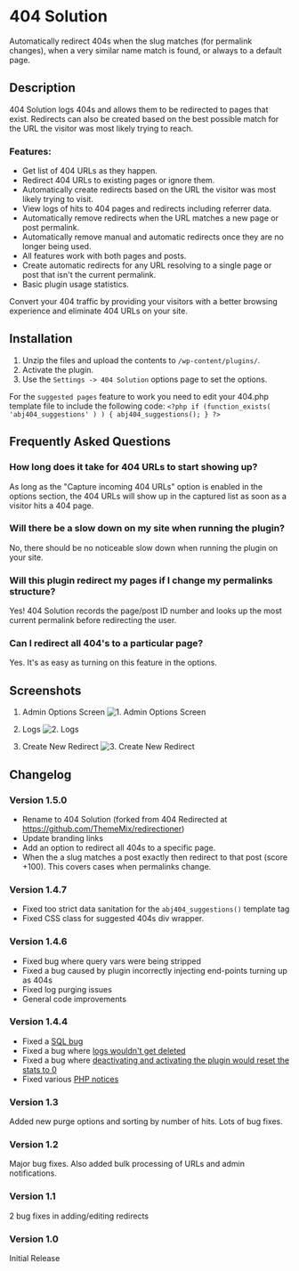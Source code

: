 # 404 Solution #

Automatically redirect 404s when the slug matches (for permalink changes), when a very similar name match is found, or always to a default page.

## Description ##

404 Solution logs 404s and allows them to be redirected to pages that exist. Redirects can also be created based on the best possible match for the URL the visitor was most likely trying to reach.

### Features: ###

* Get list of 404 URLs as they happen.
* Redirect 404 URLs to existing pages or ignore them.
* Automatically create redirects based on the URL the visitor was most likely trying to visit.
* View logs of hits to 404 pages and redirects including referrer data.
* Automatically remove redirects when the URL matches a new page or post permalink.
* Automatically remove manual and automatic redirects once they are no longer being used.
* All features work with both pages and posts.
* Create automatic redirects for any URL resolving to a single page or post that isn't the current permalink.
* Basic plugin usage statistics.

Convert your 404 traffic by providing your visitors with a better browsing experience and eliminate 404 URLs on your site.

## Installation ##

1. Unzip the files and upload the contents to `/wp-content/plugins/`.
2. Activate the plugin.
3. Use the `Settings -> 404 Solution` options page to set the options.

For the `suggested pages` feature to work you need to edit your 404.php template file to include the following code:
`<?php if (function_exists( 'abj404_suggestions' ) ) { abj404_suggestions(); } ?>`

## Frequently Asked Questions ##

### How long does it take for 404 URLs to start showing up? ###

As long as the "Capture incoming 404 URLs" option is enabled in the options section, the 404 URLs will show up in the captured list as soon as a visitor hits a 404 page.

### Will there be a slow down on my site when running the plugin? ###

No, there should be no noticeable slow down when running the plugin on your site.

### Will this plugin redirect my pages if I change my permalinks structure? ###

Yes! 404 Solution records the page/post ID number and looks up the most current permalink before redirecting the user.

### Can I redirect all 404's to a particular page? ###

Yes. It's as easy as turning on this feature in the options.

## Screenshots ##

1. Admin Options Screen
![1. Admin Options Screen](https://ps.w.org/404-redirected/trunk/screenshot-1.png)

2. Logs
![2. Logs](https://ps.w.org/404-redirected/trunk/screenshot-2.png)

3. Create New Redirect
![3. Create New Redirect](https://ps.w.org/404-redirected/trunk/screenshot-3.png)


## Changelog ##

### Version 1.5.0 ###
* Rename to 404 Solution (forked from 404 Redirected at https://github.com/ThemeMix/redirectioner)
* Update branding links
* Add an option to redirect all 404s to a specific page.
* When the a slug matches a post exactly then redirect to that post (score +100). This covers cases when permalinks change.

### Version 1.4.7 ###
* Fixed too strict data sanitation for the `abj404_suggestions()` template tag
* Fixed CSS class for suggested 404s div wrapper.

### Version 1.4.6 ###
* Fixed bug where query vars were being stripped
* Fixed a bug caused by plugin incorrectly injecting end-points turning up as 404s
* Fixed log purging issues
* General code improvements

### Version 1.4.4 ###
* Fixed a [SQL bug](https://github.com/defries/404-redirected/issues/7)
* Fixed a bug where [logs wouldn't get deleted](https://github.com/defries/404-redirected/issues/8)
* Fixed a bug where [deactivating and activating the plugin would reset the stats to 0](https://github.com/defries/404-redirected/issues/9)
* Fixed various [PHP notices](https://github.com/defries/404-redirected/issues/10)

### Version 1.3 ###

Added new purge options and sorting by number of hits. Lots of bug fixes.

### Version 1.2 ###

Major bug fixes. Also added bulk processing of URLs and admin notifications.

### Version 1.1 ###

2 bug fixes in adding/editing redirects

### Version 1.0 ###

Initial Release
